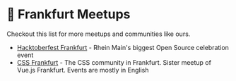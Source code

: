 # :rainbow: Frankfurt Meetups

Checkout this list for more meetups and communities like ours.

- [Hacktoberfest Frankfurt](https://www.eventbrite.com/e/hacktoberfest-frankfurt-2018-tickets-50225231018) - Rhein Main's biggest Open Source celebration event
- [CSS Frankfurt](https://meetup.com/cssfrankfurt) - The CSS community in Frankfurt. Sister meetup of Vue.js Frankfurt. Events are mostly in English